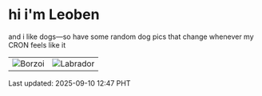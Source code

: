 # hi i'm Leoben

and i like dogs—so have some random dog pics that change whenever my CRON feels like it

|  |  |
|--------|----------|
| ![Borzoi](https://random-dog-vercel.vercel.app/api/random-borzoi?v=1757479649) | ![Labrador](https://random-dog-vercel.vercel.app/api/random-labrador?v=1757479649) |

Last updated: 2025-09-10 12:47 PHT
